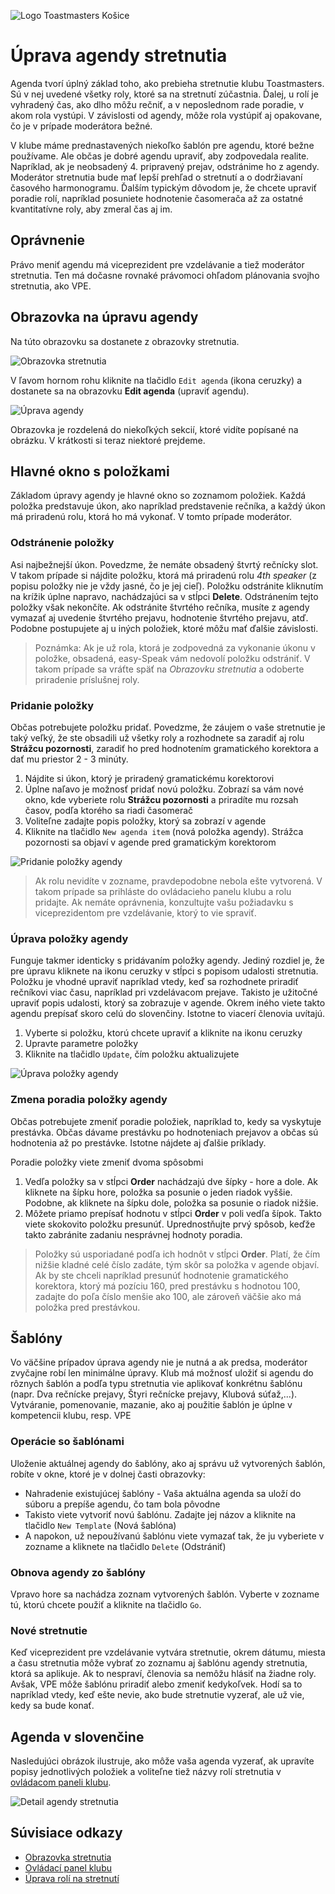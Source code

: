 ![Logo Toastmasters Košice][logo]
# Úprava agendy stretnutia
Agenda tvorí úplný základ toho, ako prebieha stretnutie klubu Toastmasters. Sú v nej uvedené všetky roly, ktoré sa na stretnutí zúčastnia. Ďalej, u rolí je vyhradený čas, ako dlho môžu rečniť, a v neposlednom rade poradie, v akom rola vystúpi. V závislosti od agendy, môže rola vystúpiť aj opakovane, čo je v prípade moderátora bežné.

V klube máme prednastavených niekoľko šablón pre agendu, ktoré bežne používame. Ale občas je dobré agendu upraviť, aby zodpovedala realite. Napríklad, ak je neobsadený 4. pripravený prejav, odstránime ho z agendy. Moderátor stretnutia bude mať lepší prehľad o stretnutí a o dodržiavaní časového harmonogramu. Ďalším typickým dôvodom je, že chcete upraviť poradie rolí, napríklad posuniete hodnotenie časomerača až za ostatné kvantitatívne roly, aby zmeral čas aj im.

## Oprávnenie
Právo meniť agendu má viceprezident pre vzdelávanie a tiež moderátor stretnutia. Ten má dočasne rovnaké právomoci ohľadom plánovania svojho stretnutia, ako VPE.

## Obrazovka na úpravu agendy
Na túto obrazovku sa dostanete z obrazovky stretnutia.

![Obrazovka stretnutia][hlavna-obrazovka-stretnutia]

V ľavom hornom rohu kliknite na tlačidlo `Edit agenda` (ikona ceruzky) a dostanete sa na obrazovku **Edit agenda** (upraviť agendu).

![Úprava agendy][edit-agenda]

Obrazovka je rozdelená do niekoľkých sekcií, ktoré vidíte popísané na obrázku. V krátkosti si teraz niektoré prejdeme.

## Hlavné okno s položkami
Základom úpravy agendy je hlavné okno so zoznamom položiek. Každá položka predstavuje úkon, ako napríklad predstavenie rečníka, a každý úkon má priradenú rolu, ktorá ho má vykonať. V tomto prípade moderátor.

### Odstránenie položky
Asi najbežnejší úkon. Povedzme, že nemáte obsadený štvrtý rečnícky slot. V takom prípade si nájdite položku, ktorá má priradenú rolu *4th speaker* (z popisu položky nie je vždy jasné, čo je jej cieľ). Položku odstránite kliknutím na krížik úplne napravo, nachádzajúci sa v stĺpci **Delete**. Odstránením tejto položky však nekončíte. Ak odstránite štvrtého rečníka, musíte z agendy vymazať aj uvedenie štvrtého prejavu, hodnotenie štvrtého prejavu, atď. Podobne postupujete aj u iných položiek, ktoré môžu mať ďalšie závislosti.

> Poznámka: Ak je už rola, ktorá je zodpovedná za vykonanie úkonu v položke, obsadená, easy-Speak vám nedovolí položku odstrániť. V takom prípade sa vráťte späť na *Obrazovku stretnutia* a odoberte priradenie príslušnej roly.

### Pridanie položky
Občas potrebujete položku pridať. Povedzme, že záujem o vaše stretnutie je taký veľký, že ste obsadili už všetky roly a rozhodnete sa zaradiť aj rolu **Strážcu pozornosti**, zaradiť ho pred hodnotením gramatického korektora a dať mu priestor 2 - 3 minúty.

1. Nájdite si úkon, ktorý je priradený gramatickému korektorovi
2. Úplne naľavo je možnosť pridať novú položku. Zobrazí sa vám nové okno, kde vyberiete rolu **Strážcu pozornosti** a priradíte mu rozsah časov, podľa ktorého sa riadi časomerač
3. Voliteľne zadajte popis položky, ktorý sa zobrazí v agende
4. Kliknite na tlačidlo `New agenda item` (nová položka agendy). Strážca pozornosti sa objaví v agende pred gramatickým korektorom

![Pridanie položky agendy][add-agenda-item]

> Ak rolu nevidíte v zozname, pravdepodobne nebola ešte vytvorená. V takom prípade sa prihláste do ovládacieho panelu klubu a rolu pridajte. Ak nemáte oprávnenia, konzultujte vašu požiadavku s viceprezidentom pre vzdelávanie, ktorý to vie spraviť.

### Úprava položky agendy
Funguje takmer identicky s pridávaním položky agendy. Jediný rozdiel je, že pre úpravu kliknete na ikonu ceruzky v stĺpci s popisom udalosti stretnutia. Položku je vhodné upraviť napríklad vtedy, keď sa rozhodnete priradiť rečníkovi viac času, napríklad pri vzdelávacom prejave. Takisto je užitočné upraviť popis udalosti, ktorý sa zobrazuje v agende. Okrem iného viete takto agendu prepísať skoro celú do slovenčiny. Istotne to viacerí členovia uvítajú.

1. Vyberte si položku, ktorú chcete upraviť a kliknite na ikonu ceruzky
2. Upravte parametre položky
3. Kliknite na tlačidlo `Update`, čím položku aktualizujete

![Úprava položky agendy][edit-agenda-item]

### Zmena poradia položky agendy
Občas potrebujete zmeniť poradie položiek, napríklad to, kedy sa vyskytuje prestávka. Občas dávame prestávku po hodnoteniach prejavov a občas sú hodnotenia až po prestávke. Istotne nájdete aj ďalšie príklady.

Poradie položky viete zmeniť dvoma spôsobmi
1. Vedľa položky sa v stĺpci **Order** nachádzajú dve šípky - hore a dole. Ak kliknete na šípku hore, položka sa posunie o jeden riadok vyššie. Podobne, ak kliknete na šípku dole, položka sa posunie o riadok nižšie.
2. Môžete priamo prepísať hodnotu v stĺpci **Order** v poli vedľa šípok. Takto viete skokovito položku presunúť. Uprednostňujte prvý spôsob, keďže takto zabránite zadaniu nesprávnej hodnoty poradia.

> Položky sú usporiadané podľa ich hodnôt v stĺpci **Order**. Platí, že čím nižšie kladné celé číslo zadáte, tým skôr sa položka v agende objaví. Ak by ste chceli napríklad presunúť hodnotenie gramatického korektora, ktorý má pozíciu 160, pred prestávku s hodnotou 100, zadajte do poľa číslo menšie ako 100, ale zároveň väčšie ako má položka pred prestávkou.

## Šablóny
Vo väčšine prípadov úprava agendy nie je nutná a ak predsa, moderátor zvyčajne robí len minimálne úpravy. Klub má možnosť uložiť si agendu do rôznych šablón a podľa typu stretnutia vie aplikovať konkrétnu šablónu (napr. Dva rečnícke prejavy, Štyri rečnícke prejavy, Klubová súťaž,...). Vytváranie, pomenovanie, mazanie, ako aj použitie šablón je úplne v kompetencii klubu, resp. VPE

### Operácie so šablónami
Uloženie aktuálnej agendy do šablóny, ako aj správu už vytvorených šablón, robíte v okne, ktoré je v dolnej časti obrazovky:
- Nahradenie existujúcej šablóny - Vaša aktuálna agenda sa uloží do súboru a prepíše agendu, čo tam bola pôvodne
- Takisto viete vytvoriť novú šablónu. Zadajte jej názov a kliknite na tlačidlo `New Template` (Nová šablóna)
- A napokon, už nepoužívanú šablónu viete vymazať tak, že ju vyberiete v zozname a kliknete na tlačidlo `Delete` (Odstrániť)

### Obnova agendy zo šablóny
Vpravo hore sa nachádza zoznam vytvorených šablón. Vyberte v zozname tú, ktorú chcete použiť a kliknite na tlačidlo `Go`.

### Nové stretnutie
Keď viceprezident pre vzdelávanie vytvára stretnutie, okrem dátumu, miesta a času stretnutia môže vybrať zo zoznamu aj šablónu agendy stretnutia, ktorá sa aplikuje. Ak to nespraví, členovia sa nemôžu hlásiť na žiadne roly. Avšak, VPE môže šablónu priradiť alebo zmeniť kedykoľvek. Hodí sa to napríklad vtedy, keď ešte nevie, ako bude stretnutie vyzerať, ale už vie, kedy sa bude konať.

## Agenda v slovenčine
Nasledujúci obrázok ilustruje, ako môže vaša agenda vyzerať, ak upravíte popisy jednotlivých položiek a voliteľne tiež názvy rolí stretnutia v [ovládacom paneli klubu][ovladaci-panel-klubu].

![Detail agendy stretnutia][agenda-detail]

## Súvisiace odkazy
- [Obrazovka stretnutia][obrazovka-stretnutia]
- [Ovládací panel klubu][ovladaci-panel-klubu]
- [Úprava rolí na stretnutí][uprava-roli-na-stretnuti]

[logo]: https://github.com/toastmasters-kosice/graficke-podklady/raw/main/Log%C3%A1/%C5%A0tandardn%C3%A9%20zmen%C5%A1en%C3%A9%20logo%20TMKE.png "Logo Toastmasters Košice"
[hlavna-obrazovka-stretnutia]: https://github.com/toastmasters-kosice/graficke-podklady/raw/main/Sn%C3%ADmky%20obrazovky/easy-Speak/Spr%C3%A1va%20stretnutia/Hlavn%C3%A1%20obrazovka%20stretnutia.png "Hlavná obrazovka stretnutia"
[edit-agenda]: https://github.com/toastmasters-kosice/graficke-podklady/raw/main/Sn%C3%ADmky%20obrazovky/easy-Speak/Spr%C3%A1va%20stretnutia/%C3%9Aprava%20agendy%20stretnutia.png "Úprava agendy"
[add-agenda-item]: https://github.com/toastmasters-kosice/graficke-podklady/raw/main/Sn%C3%ADmky%20obrazovky/easy-Speak/Spr%C3%A1va%20stretnutia/Pridanie%20polo%C5%BEky%20agendy.png "Pridanie položky agendy"
[edit-agenda-item]: https://github.com/toastmasters-kosice/graficke-podklady/raw/main/Sn%C3%ADmky%20obrazovky/easy-Speak/Spr%C3%A1va%20stretnutia/%C3%9Aprava%20polo%C5%BEky%20agendy.png "Úprava položky agendy"
[agenda-detail]: https://github.com/toastmasters-kosice/graficke-podklady/raw/main/Sn%C3%ADmky%20obrazovky/easy-Speak/Spr%C3%A1va%20stretnutia/Detail%20agendy%20stretnutia.png "Detail agendy stretnutia"
[ovladaci-panel-klubu]: ../Spr%C3%A1va%20klubu/001%20Ovl%C3%A1dac%C3%AD%20panel%20klubu.md "Ovládací panel klubu"
[obrazovka-stretnutia]: 001%20Obrazovka%20stretnutia.md "Obrazovka stretnutia"
[uprava-roli-na-stretnuti]: ../Spr%C3%A1va%20klubu/005%20%C3%9Aprava%20rol%C3%AD%20na%20stretnut%C3%AD.md "Úprava rolí na stretnutí"